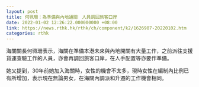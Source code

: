 ```yaml
---
layout: post
title: 何珮珊：為準備與內地通關　人員調回旅客口岸
date: 2022-01-02 12:26:22.000000000 +08:00
link: https://news.rthk.hk/rthk/ch/component/k2/1626987-20220102.htm
categories: rthk
---
```


海關關長何珮珊表示，海關在準備本港未來與內地開關有大量工作，之前派往支援貨運查驗工作的人員，亦會再調回旅客口岸，在人手配置等亦要作準備。

她又提到，30年前她加入海關時，女性的機會不太多，現時女性在編制內比例已有所增加，表示現在無論男女，在海關內調派和升遷的工作機會相同。
